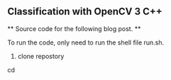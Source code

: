 ## Classification with OpenCV 3 C++

** Source code for the following blog post. **

To run the code, only need to run the shell file run.sh.


1. clone repostory

cd 
